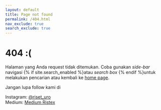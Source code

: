 ```yaml
---
layout: default
title: Page not found
permalink: /404.html
nav_exclude: true
search_exclude: true
---
```


<h1>404 :(</h1>

<p>Halaman yang Anda request tidak ditemukan. Coba gunakan <i>side-bar</i> navigasi {% if site.search_enabled %}atau <i>search box</i> {% endif %}untuk melakukan pencarian atau kembali ke <a href="{{ site.url }}{{ site.baseurl }}">home page</a>.</p>

Jangan lupa follow kami di

Instagram: [@riset_uro](https://www.instagram.com/riset_uro/?hl=en)  
Medium: [Medium Ristex](https://medium.com/ristex)
